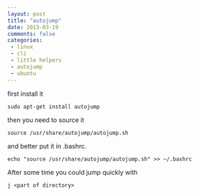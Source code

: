 ```yaml
---
layout: post
title: "autojump"
date: 2013-03-19
comments: false
categories:
 - linux
 - cli
 - little helpers
 - autojump
 - ubuntu
---
```


first install it

    sudo apt-get install autojump

then you need to source it

    source /usr/share/autojump/autojump.sh

and better put it in .bashrc.

    echo "source /usr/share/autojump/autojump.sh" >> ~/.bashrc

After some time you could jump quickly with 

    j <part of directory>
